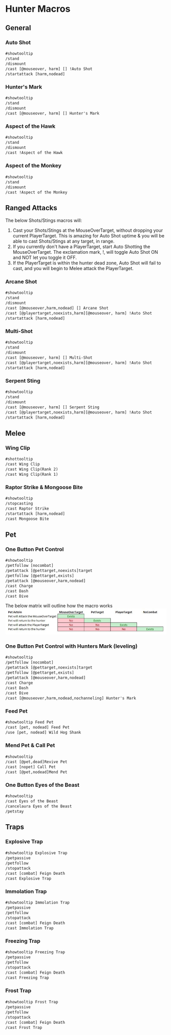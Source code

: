 # Hunter Macros

## General 

### Auto Shot
```
#showtooltip 
/stand
/dismount
/cast [@mouseover, harm] [] !Auto Shot
/startattack [harm,nodead]
```

### Hunter's Mark
```
#showtooltip 
/stand
/dismount
/cast [@mouseover, harm] [] Hunter's Mark
```

### Aspect of the Hawk
```
#showtooltip 
/stand
/dismount
/cast !Aspect of the Hawk
```

### Aspect of the Monkey
```
#showtooltip 
/stand
/dismount
/cast !Aspect of the Monkey
```

## Ranged Attacks
The below Shots/Stings macros will:
 1. Cast your Shots/Stings at the MouseOverTarget, without dropping your current PlayerTarget.  This is amazing for Auto Shot uptime & you will be able to cast Shots/Stings at any target, in range.
 2. If you currently don't have a PlayerTarget, start Auto Shotting the MouseOverTarget.  The exclamation mark, !, will toggle Auto Shot ON and NOT let you toggle it OFF.
 3. If the PlayerTarget is within the hunter dead zone, Auto Shot will fail to cast, and you will begin to Melee attack the PlayerTarget.

### Arcane Shot
```
#showtooltip
/stand
/dismount
/cast [@mouseover,harm,nodead] [] Arcane Shot
/cast [@playertarget,noexists,harm][@mouseover, harm] !Auto Shot
/startattack [harm,nodead]
```

### Multi-Shot
```
#showtooltip
/stand
/dismount
/cast [@mouseover, harm] [] Multi-Shot
/cast [@playertarget,noexists,harm][@mouseover, harm] !Auto Shot
/startattack [harm,nodead]
```

### Serpent Sting
```
#showtooltip
/stand
/dismount
/cast [@mouseover, harm] [] Serpent Sting
/cast [@playertarget,noexists,harm][@mouseover, harm] !Auto Shot
/startattack [harm,nodead]
```

## Melee

### Wing Clip
```
#shottooltip 
/cast Wing Clip
/cast Wing Clip(Rank 2)
/cast Wing Clip(Rank 1)
```

### Raptor Strike & Mongoose Bite
```
#showtooltip
/stopcasting
/cast Raptor Strike
/startattack [harm,nodead]
/cast Mongoose Bite
```



## Pet



### One Button Pet Control
```
#showtooltip
/petfollow [nocombat]
/petattack [@pettarget,noexists]target
/petfollow [@pettarget,exists]
/petattack [@mouseover,harm,nodead]
/cast Charge
/cast Dash
/cast Dive
```
The below matrix will outline how the macro works
![OneButtonPet](/images/OneButtonPet.JPG)

### One Button Pet Control with Hunters Mark (leveling)
```
#showtooltip
/petfollow [nocombat]
/petattack [@pettarget,noexists]target
/petfollow [@pettarget,exists]
/petattack [@mouseover,harm,nodead]
/cast Charge
/cast Dash
/cast Dive
/cast [@mouseover,harm,nodead,nochanneling] Hunter's Mark
```

### Feed Pet
```
#showtooltip Feed Pet
/cast [pet, nodead] Feed Pet
/use [pet, nodead] Wild Hog Shank
```

### Mend Pet & Call Pet
```
#showtooltip
/cast [@pet,dead]Revive Pet
/cast [nopet] Call Pet 
/cast [@pet,nodead]Mend Pet
```

### One Button Eyes of the Beast
```
#showtooltip
/cast Eyes of the Beast
/cancelaura Eyes of the Beast
/petstay
```

## Traps

### Explosive Trap
```
#showtooltip Explosive Trap
/petpassive
/petfollow
/stopattack
/cast [combat] Feign Death
/cast Explosive Trap
```

### Immolation Trap
```
#showtooltip Immolation Trap
/petpassive
/petfollow
/stopattack
/cast [combat] Feign Death
/cast Immolation Trap
```

### Freezing Trap
```
#showtooltip Freezing Trap
/petpassive
/petfollow
/stopattack
/cast [combat] Feign Death
/cast Freezing Trap
```

### Frost Trap
```
#showtooltip Frost Trap
/petpassive
/petfollow
/stopattack
/cast [combat] Feign Death
/cast Frost Trap
```
